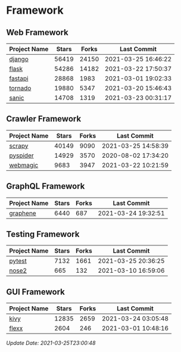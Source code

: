 # Framework

## Web Framework
| Project Name | Stars | Forks | Last Commit |
| ------------ | ----- | ----- | ----------- |
| [django](https://github.com/django/django) | 56419 | 24150 | 2021-03-25 16:46:22 |
| [flask](https://github.com/pallets/flask) | 54286 | 14182 | 2021-03-22 17:50:37 |
| [fastapi](https://github.com/tiangolo/fastapi) | 28868 | 1983 | 2021-03-01 19:02:33 |
| [tornado](https://github.com/tornadoweb/tornado) | 19880 | 5347 | 2021-03-20 15:46:43 |
| [sanic](https://github.com/sanic-org/sanic) | 14708 | 1319 | 2021-03-23 00:31:17 |

## Crawler Framework
| Project Name | Stars | Forks | Last Commit |
| ------------ | ----- | ----- | ----------- |
| [scrapy](https://github.com/scrapy/scrapy) | 40149 | 9090 | 2021-03-25 14:58:39 |
| [pyspider](https://github.com/binux/pyspider) | 14929 | 3570 | 2020-08-02 17:34:20 |
| [webmagic](https://github.com/code4craft/webmagic) | 9683 | 3947 | 2021-03-22 10:21:59 |

## GraphQL Framework
| Project Name | Stars | Forks | Last Commit |
| ------------ | ----- | ----- | ----------- |
| [graphene](https://github.com/graphql-python/graphene) | 6440 | 687 | 2021-03-24 19:32:51 |

## Testing Framework
| Project Name | Stars | Forks | Last Commit |
| ------------ | ----- | ----- | ----------- |
| [pytest](https://github.com/pytest-dev/pytest) | 7132 | 1661 | 2021-03-25 20:36:25 |
| [nose2](https://github.com/nose-devs/nose2) | 665 | 132 | 2021-03-10 16:59:06 |

## GUI Framework
| Project Name | Stars | Forks | Last Commit |
| ------------ | ----- | ----- | ----------- |
| [kivy](https://github.com/kivy/kivy) | 12835 | 2659 | 2021-03-24 03:05:48 |
| [flexx](https://github.com/flexxui/flexx) | 2604 | 246 | 2021-03-01 10:48:16 |

*Update Date: 2021-03-25T23:00:48*